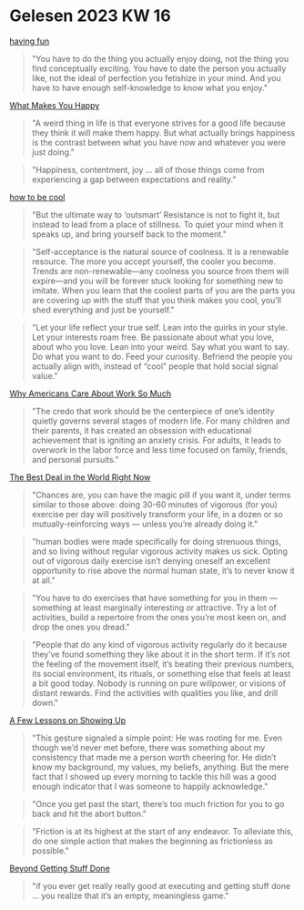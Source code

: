 # Gelesen 2023 KW 16

[having fun](https://ava.substack.com/p/having-fun)

> "You have to do the thing you actually enjoy doing, not the thing you find conceptually exciting. You have to date the person you actually like, not the ideal of perfection you fetishize in your mind. And you have to have enough self-knowledge to know what you enjoy."

[What Makes You Happy](https://collabfund.com/blog/what-makes-you-happy/)

> "A weird thing in life is that everyone strives for a good life because they think it will make them happy. But what actually brings happiness is the contrast between what you have now and whatever you were just doing."

> "Happiness, contentment, joy … all of those things come from experiencing a gap between expectations and reality."

[how to be cool](https://mindmine.substack.com/p/how-to-be-cool)

> "But the ultimate way to ‘outsmart’ Resistance is not to fight it, but instead to lead from a place of stillness. To quiet your mind when it speaks up, and bring yourself back to the moment."

> "Self-acceptance is the natural source of coolness. It is a renewable resource. The more you accept yourself, the cooler you become. Trends are non-renewable—any coolness you source from them will expire—and you will be forever stuck looking for something new to imitate. When you learn that the coolest parts of you are the parts you are covering up with the stuff that you think makes you cool, you’ll shed everything and just be yourself."

> "Let your life reflect your true self. Lean into the quirks in your style. Let your interests roam free. Be passionate about what you love, about who you love. Lean into your weird. Say what you want to say. Do what you want to do. Feed your curiosity. Befriend the people you actually align with, instead of “cool” people that hold social signal value."

[Why Americans Care About Work So Much](https://www.theatlantic.com/ideas/archive/2023/03/work-revolution-ai-wfh-new-book/673572/)

> "The credo that work should be the centerpiece of one’s identity quietly governs several stages of modern life. For many children and their parents, it has created an obsession with educational achievement that is igniting an anxiety crisis. For adults, it leads to overwork in the labor force and less time focused on family, friends, and personal pursuits."

[The Best Deal in the World Right Now](https://www.raptitude.com/2023/04/the-best-deal-in-the-world-right-now/)

> "Chances are, you can have the magic pill if you want it, under terms similar to those above: doing 30-60 minutes of vigorous (for you) exercise per day will positively transform your life, in a dozen or so mutually-reinforcing ways — unless you’re already doing it."

> "human bodies were made specifically for doing strenuous things, and so living without regular vigorous activity makes us sick. Opting out of vigorous daily exercise isn’t denying oneself an excellent opportunity to rise above the normal human state, it’s to never know it at all."

> "You have to do exercises that have something for you in them — something at least marginally interesting or attractive. Try a lot of activities, build a repertoire from the ones you’re most keen on, and drop the ones you dread."

> "People that do any kind of vigorous activity regularly do it because they’ve found something they like about it in the short term. If it’s not the feeling of the movement itself, it’s beating their previous numbers, its social environment, its rituals, or something else that feels at least a bit good today. Nobody is running on pure willpower, or visions of distant rewards. Find the activities with qualities you like, and drill down."

[A Few Lessons on Showing Up](https://moretothat.com/a-few-lessons-on-showing-up/)

> "This gesture signaled a simple point: He was rooting for me. Even though we’d never met before, there was something about my consistency that made me a person worth cheering for. He didn’t know my background, my values, my beliefs, anything. But the mere fact that I showed up every morning to tackle this hill was a good enough indicator that I was someone to happily acknowledge."

> "Once you get past the start, there’s too much friction for you to go back and hit the abort button."

> "Friction is at its highest at the start of any endeavor. To alleviate this, do one simple action that makes the beginning as frictionless as possible."

[Beyond Getting Stuff Done](https://zenhabits.net/beyond-getting-stuff-done/)

> "if you ever get really really good at executing and getting stuff done … you realize that it’s an empty, meaningless game."